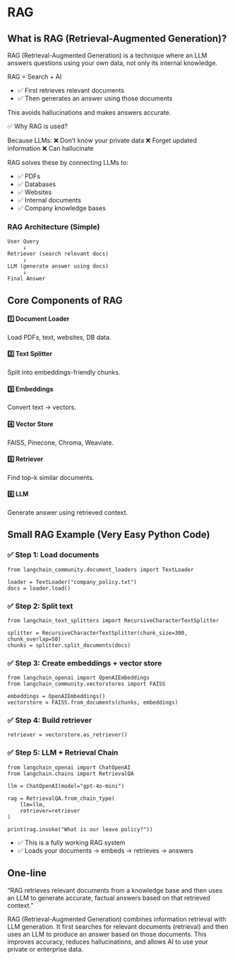 # RAG

## What is RAG (Retrieval-Augmented Generation)?

RAG (Retrieval-Augmented Generation) is a technique where an LLM answers questions using your own data, not only its internal knowledge.

RAG = Search + AI

- ✅ First retrieves relevant documents
- ✅ Then generates an answer using those documents

This avoids hallucinations and makes answers accurate.

✅ Why RAG is used?

Because LLMs:
❌ Don’t know your private data
❌ Forget updated information
❌ Can hallucinate

RAG solves these by connecting LLMs to:
- ✅ PDFs
- ✅ Databases
- ✅ Websites
- ✅ Internal documents
- ✅ Company knowledge bases

###  RAG Architecture (Simple)
```
User Query
     ↓
Retriever (search relevant docs)
     ↓
LLM (generate answer using docs)
     ↓
Final Answer
```
## Core Components of RAG
#### 1️⃣ Document Loader

Load PDFs, text, websites, DB data.

#### 2️⃣ Text Splitter

Split into embeddings-friendly chunks.

#### 3️⃣ Embeddings

Convert text → vectors.

#### 4️⃣ Vector Store

FAISS, Pinecone, Chroma, Weaviate.

#### 5️⃣ Retriever

Find top-k similar documents.

#### 6️⃣ LLM

Generate answer using retrieved context.

## Small RAG Example (Very Easy Python Code)

### ✅ Step 1: Load documents
```
from langchain_community.document_loaders import TextLoader

loader = TextLoader("company_policy.txt")
docs = loader.load()
```
### ✅ Step 2: Split text
```
from langchain_text_splitters import RecursiveCharacterTextSplitter

splitter = RecursiveCharacterTextSplitter(chunk_size=300, chunk_overlap=50)
chunks = splitter.split_documents(docs)
```
### ✅ Step 3: Create embeddings + vector store
```
from langchain_openai import OpenAIEmbeddings
from langchain_community.vectorstores import FAISS

embeddings = OpenAIEmbeddings()
vectorstore = FAISS.from_documents(chunks, embeddings)
```
### ✅ Step 4: Build retriever
```
retriever = vectorstore.as_retriever()
```
### ✅ Step 5: LLM + Retrieval Chain
```
from langchain_openai import ChatOpenAI
from langchain.chains import RetrievalQA

llm = ChatOpenAI(model="gpt-4o-mini")

rag = RetrievalQA.from_chain_type(
    llm=llm,
    retriever=retriever
)

print(rag.invoke("What is our leave policy?"))
```

- ✅ This is a fully working RAG system
- ✅ Loads your documents → embeds → retrieves → answers

## One-line 

“RAG retrieves relevant documents from a knowledge base and then uses an LLM to generate accurate, factual answers based on that retrieved context.”

RAG (Retrieval-Augmented Generation) combines information retrieval with LLM generation. It first searches for relevant documents (retrieval) and then uses an LLM to produce an answer based on those documents. This improves accuracy, reduces hallucinations, and allows AI to use your private or enterprise data.
